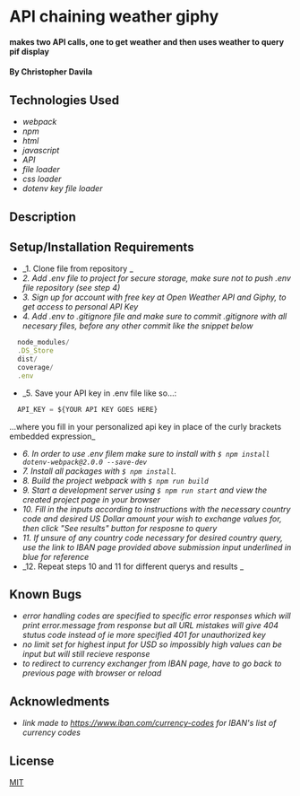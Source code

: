 # API chaining weather giphy

#### makes two API calls, one to get weather and then uses weather to query pif display

#### By Christopher Davila

## Technologies Used

* _webpack_
* _npm_
* _html_
* _javascript_
* _API_
* _file loader_
* _css loader_
* _dotenv key file loader_


## Description

## Setup/Installation Requirements

* _1. Clone file from repository _
* _2. Add .env file to project for secure storage, make sure not to push .env file repository (see step 4)_
* _3. Sign up for account with free key at Open Weather API and Giphy, to get access to personal API Key_
* _4. Add .env to .gitignore file and make sure to commit .gitignore with all necesary files, before any other commit like the snippet below_
```js
  node_modules/
  .DS_Store
  dist/
  coverage/
  .env
```
* _5. Save your API key in .env file like so...:
```js
  API_KEY = ${YOUR API KEY GOES HERE}
``` 
...where you fill in your personalized api key in place of the curly brackets embedded expression_
* _6. In order to use .env filem make sure to install with `$ npm install dotenv-webpack@2.0.0 --save-dev`_
* _7. Install all packages with `$ npm install`._
* _8. Build the project webpack with `$ npm run build`_
* _9. Start a development server using `$ npm run start` and view the created project page in your browser_
* _10. Fill in the inputs according to instructions with the necessary country code and desired US Dollar amount your wish to exchange values for, then click "See results" button for resposne to query_
* _11. If unsure of any country code necessary for desired country query, use the link to IBAN page provided above submission input underlined in blue for reference_
* _12. Repeat steps 10 and 11 for different querys and results _ 


## Known Bugs

* _error handling codes are specified to specific error responses which will print error.message from response but all URL mistakes will give 404 stutus code instead of ie more specified 401 for unauthorized key_
* _no limit set for highest input for USD so impossibly high values can be input but will still recieve response_
* _to redirect to currency exchanger from IBAN page, have to go back to previous page with browser or reload_

## Acknowledments
* _link made to https://www.iban.com/currency-codes for IBAN's list of currency codes_

## License
[MIT](https://github.com/ChrisRDavila/currency_exchanger/blob/main/LICENSE.txt)
